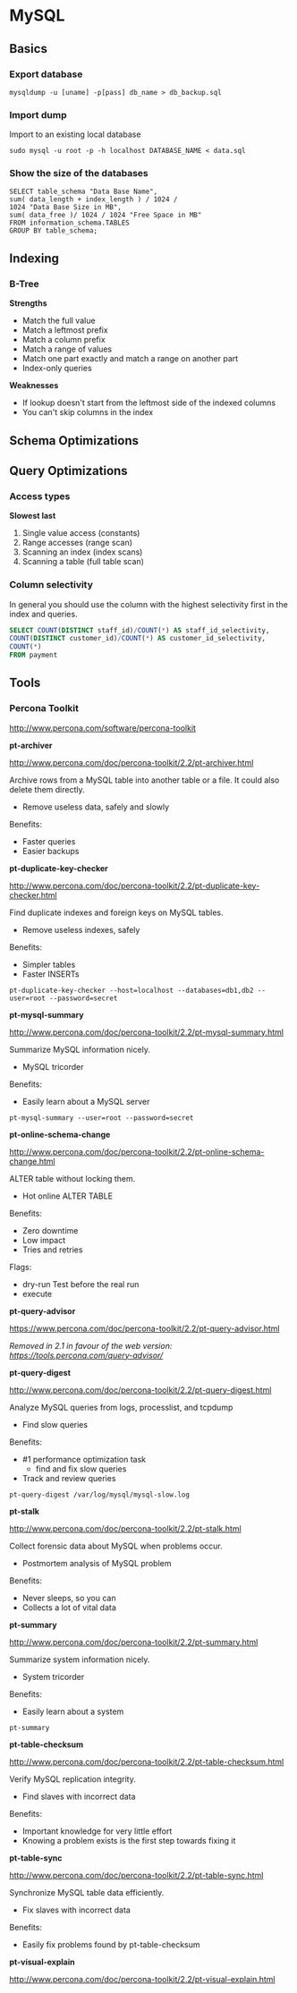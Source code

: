 # MySQL

## Basics

### Export database

```
mysqldump -u [uname] -p[pass] db_name > db_backup.sql
```

### Import dump

Import to an existing local database
```
sudo mysql -u root -p -h localhost DATABASE_NAME < data.sql
```
### Show the size of the databases

```
SELECT table_schema "Data Base Name",
sum( data_length + index_length ) / 1024 /
1024 "Data Base Size in MB",
sum( data_free )/ 1024 / 1024 "Free Space in MB"
FROM information_schema.TABLES
GROUP BY table_schema;
```

## Indexing

### B-Tree

**Strengths**

* Match the full value
* Match a leftmost prefix
* Match a column prefix
* Match a range of values
* Match one part exactly and match a range on another part
* Index-only queries

**Weaknesses**

* If lookup doesn't start from the leftmost side of the indexed columns
* You can't skip columns in the index

## Schema Optimizations

## Query Optimizations

### Access types

**Slowest last**

1. Single value access (constants)
2. Range accesses (range scan)
3. Scanning an index (index scans)
4. Scanning a table (full table scan)

### Column selectivity

In general you should use the column with the highest selectivity first in the index and queries.

```sql
SELECT COUNT(DISTINCT staff_id)/COUNT(*) AS staff_id_selectivity,
COUNT(DISTINCT customer_id)/COUNT(*) AS customer_id_selectivity,
COUNT(*)
FROM payment
```

## Tools

### Percona Toolkit

http://www.percona.com/software/percona-toolkit

**pt-archiver**

http://www.percona.com/doc/percona-toolkit/2.2/pt-archiver.html

Archive rows from a MySQL table into another table or a file. It could also delete them directly.

* Remove useless data, safely and slowly

Benefits:

* Faster queries
* Easier backups

**pt-duplicate-key-checker**

http://www.percona.com/doc/percona-toolkit/2.2/pt-duplicate-key-checker.html

Find duplicate indexes and foreign keys on MySQL tables.
* Remove useless indexes, safely

Benefits:
* Simpler tables
* Faster INSERTs

```
pt-duplicate-key-checker --host=localhost --databases=db1,db2 --user=root --password=secret
```

**pt-mysql-summary**

http://www.percona.com/doc/percona-toolkit/2.2/pt-mysql-summary.html

Summarize MySQL information nicely.

* MySQL tricorder

Benefits:
* Easily learn about a MySQL server

```
pt-mysql-summary --user=root --password=secret
```

**pt-online-schema-change**

http://www.percona.com/doc/percona-toolkit/2.2/pt-online-schema-change.html

ALTER table without locking them.

* Hot online ALTER TABLE

Benefits:
* Zero downtime
* Low impact
* Tries and retries

Flags:
* dry-run
  Test before the real run
* execute

**pt-query-advisor**

https://www.percona.com/doc/percona-toolkit/2.2/pt-query-advisor.html

*Removed in 2.1 in favour of the web version: https://tools.percona.com/query-advisor/*

**pt-query-digest**

http://www.percona.com/doc/percona-toolkit/2.2/pt-query-digest.html

Analyze MySQL queries from logs, processlist, and tcpdump

* Find slow queries

Benefits:
* \#1 performance optimization task
  * find and fix slow queries
* Track and review queries

```
pt-query-digest /var/log/mysql/mysql-slow.log
```

**pt-stalk**

http://www.percona.com/doc/percona-toolkit/2.2/pt-stalk.html

Collect forensic data about MySQL when problems occur.

* Postmortem analysis of MySQL problem

Benefits:
* Never sleeps, so you can
* Collects a lot of vital data

**pt-summary**

http://www.percona.com/doc/percona-toolkit/2.2/pt-summary.html

Summarize system information nicely.

* System tricorder

Benefits:
* Easily learn about a system

```
pt-summary
```

**pt-table-checksum**

http://www.percona.com/doc/percona-toolkit/2.2/pt-table-checksum.html

Verify MySQL replication integrity.

* Find slaves with incorrect data

Benefits:
* Important knowledge for very little effort
* Knowing a problem exists is the first step towards fixing it

**pt-table-sync**

http://www.percona.com/doc/percona-toolkit/2.2/pt-table-sync.html

Synchronize MySQL table data efficiently.

* Fix slaves with incorrect data

Benefits:
* Easily fix problems found by pt-table-checksum

**pt-visual-explain**

http://www.percona.com/doc/percona-toolkit/2.2/pt-visual-explain.html

